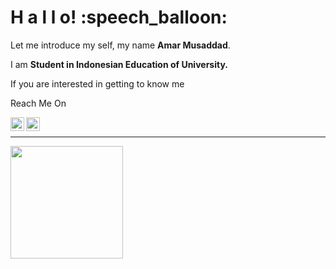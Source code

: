 <h1>H a l l o! :speech_balloon:</h1>

Let me introduce my self, my name **Amar Musaddad**. 

 I am **Student in Indonesian Education of University.**
 
If you are interested in getting to know me 

Reach Me On

<a href="https://www.linkedin.com/in/amar-musaddad-423240231/">
  <img align="left" alt="Amar Linkedin" width="22px" src="https://cdn.jsdelivr.net/npm/simple-icons@v3/icons/linkedin.svg" />
</a>

<a href="mailto:amarmsd@upi.edu">
  <img align="left" alt="Amar Email" width="22px" src="https://cdn.jsdelivr.net/npm/simple-icons@v3/icons/gmail.svg" />
</a>

<br>
<hr>
<p align=left>
<a href="https://github.com/AmarMsd">
  <img margin-right="30em" height="180em" src="https://github-readme-stats-eight-theta.vercel.app/api/top-langs/?username=sudo-13&layout=compact&langs_count=8&theme=algolia"/>
</a>
</p>
